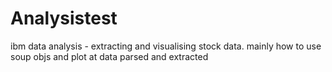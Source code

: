 # Analysistest
ibm data analysis - extracting and visualising stock data.
mainly how to use soup objs and plot at data parsed and extracted

